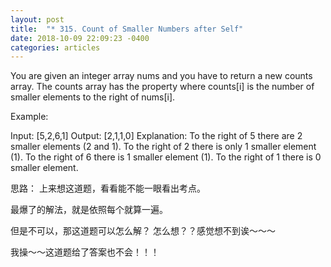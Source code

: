 ```yaml
---
layout: post
title:  "* 315. Count of Smaller Numbers after Self"
date: 2018-10-09 22:09:23 -0400
categories: articles
---
```

You are given an integer array nums and you have to return a new counts array. The counts array has the property where counts[i] is the number of smaller elements to the right of nums[i].

Example:

Input:  [5,2,6,1]
Output: [2,1,1,0] 
Explanation:
To the right of 5 there are 2 smaller elements (2 and 1).
To the right of 2 there is only 1 smaller element (1).
To the right of 6 there is 1 smaller element (1).
To the right of 1 there is 0 smaller element.

思路：
上来想这道题，看看能不能一眼看出考点。

最爆了的解法，就是依照每个就算一遍。

但是不可以，那这道题可以怎么解？
怎么想？？感觉想不到诶～～～


我操～～这道题给了答案也不会！！！